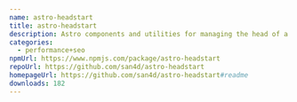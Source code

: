 ```yaml
---
name: astro-headstart
title: astro-headstart
description: Astro components and utilities for managing the head of a HTML document
categories:
  - performance+seo
npmUrl: https://www.npmjs.com/package/astro-headstart
repoUrl: https://github.com/san4d/astro-headstart
homepageUrl: https://github.com/san4d/astro-headstart#readme
downloads: 182
---
```

